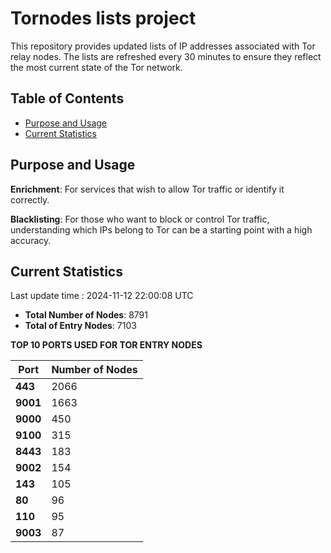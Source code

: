 # Tornodes lists project

This repository provides updated lists of IP addresses associated with Tor relay nodes. The lists are refreshed every 30 minutes to ensure they reflect the most current state of the Tor network.

## Table of Contents

- [Purpose and Usage](#purpose-and-usage)
- [Current Statistics](#current-statistics)


## Purpose and Usage

**Enrichment**: For services that wish to allow Tor traffic or identify it correctly.

**Blacklisting**: For those who want to block or control Tor traffic, understanding which IPs belong to Tor can be a starting point with a high accuracy.

## Current Statistics

Last update time : 2024-11-12 22:00:08 UTC

- **Total Number of Nodes**: 8791
- **Total of Entry Nodes**: 7103

**TOP 10 PORTS USED FOR TOR ENTRY NODES**

| **Port** | **Number of Nodes** |
|------|-----------------|
| **443**   | 2066  |
| **9001**   | 1663  |
| **9000**   | 450  |
| **9100**   | 315  |
| **8443**   | 183  |
| **9002**   | 154  |
| **143**   | 105  |
| **80**   | 96  |
| **110**   | 95  |
| **9003**   | 87  |

